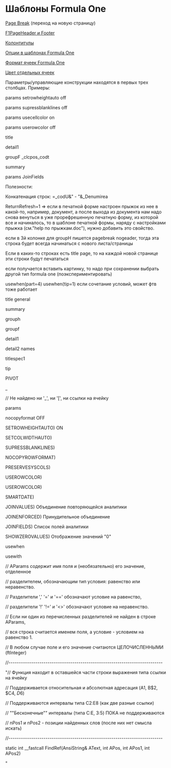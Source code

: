 # Шаблоны Formula One

  
[Page Break](page-break.md) \(переход на новую страницу\)

[F1PageHeader и Footer](f1pageheader-i-footer.md)

[Колонтитулы](kolontituly.md)

[Опции в шаблонах Formula One](opcii-v-shablonakh-formula-one.md)

[Формат ячеек Formula One](format-yacheek-formula-one.md)

[Цвет отдельных ячеек](cvet-otdelnykh-yacheek.md)

Параметры/управляющие конструкции находятся в первых трех столбцах. Примеры:

params setrowheightauto off

params supressblanklines off

params usecellcolor on

params userowcolor off

title

detail1

groupF \_clcpos\_codt

summary

params JoinFields

Полезности:

Конкатенация строк: =\_codU&" - "&\_Denumirea

ReturnRefresh=1  =&gt; если в печатной форме настроен прыжок из нее в какой-то, например, документ, а после выхода из документа нам надо снова венуться в уже прорефрешенную печатную форму, из которой все и начиналось, то в шаблоне печатной формы, наряду с настройками прыжка \(см."help по прыжкам.doc"\), нужно добавить это свойство.

если в 3й колонке для groupH пишется pagebreak nogeader, тогда эта строка будет всегда начинаться с нового листа/страницы

Если в каких-то строках есть title page, то на каждой новой странице эти строки будут печататься

если получается вставить картинку, то надо при сохранении выбрать другой тип formula one \(поэкспериментировать\)

usewhen\(part=4\) usewhen\(tip=1\)   если сочетание условий, может фтв тоже работает

  title        general

 summary

 grouph

  groupf

detail1

detail2        names

titlespec1

tip

PIVOT

\_

//  Не найдено ни '\_', ни '\[', ни ссылки на ячейку

params      

nocopyformat OFF

SETROWHEIGHTAUTO\) ON

SETCOLWIDTHAUTO\)

SUPRESSBLANKLINES\)

NOCOPYROWFORMAT\)

PRESERVESYSCOLS\)

USEROWCOLOR\)

USEROWCOLOR\)

SMARTDATE\)

JOINVALUES\) Объединение повторяющейся аналитики

JOINENFORCED\) Принудительное объединение

JOINFIELDS\) Список полей аналитики

SHOWZEROVALUES\) Отображение значений "0"

usewhen

usewith

//  AParams содержит имя поля и \(необязательно\) его значение, отделенное

//  разделителем, обозначающим тип условия: равенство или неравенство.

//  Разделители ',' '=' и '==' обозначают условие на равенство,

//  разделители '!' '!=' и '&lt;&gt;' обозначают условие на неравенство.

//  Если ни один из перечисленных разделителей не найден в строке AParams,

//  вся строка считается именем поля, а условие - условием на равенство 1.

//  В любом случае поле и его значение считаются ЦЕЛОЧИСЛЕННЫМИ \(ftInteger\)

//---------------------------------------------------------------------------

"//  Функция находит в оставшейся части строки выражения типа ссылки на ячейку

//  Поддерживается относительная и абсолютная адресация \(A1, B$2, $C4, $D$6\)

//  Поддерживаются интервалы типа C2:E8 \(как две разные ссылки\)

//  ""Бесконечные"" интервалы \(типа C:E, 3:5\) ПОКА не поддерживаются

//  nPos1 и nPos2 - позиции найденных слов \(после них нет смысла искать\)

//---------------------------------------------------------------------------

static int \_\_fastcall FindRef\(AnsiString& AText, int APos, int APos1, int APos2\)

"

